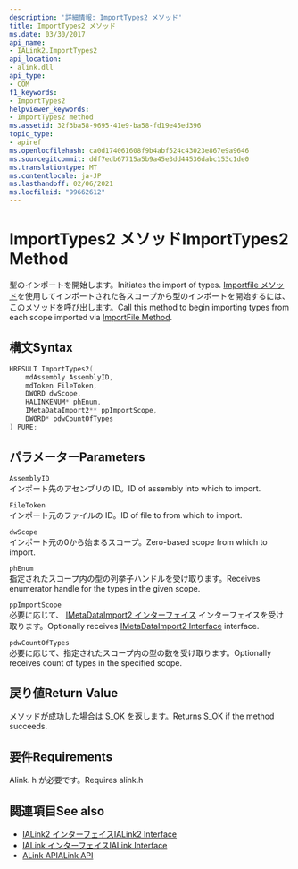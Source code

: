 ```yaml
---
description: '詳細情報: ImportTypes2 メソッド'
title: ImportTypes2 メソッド
ms.date: 03/30/2017
api_name:
- IALink2.ImportTypes2
api_location:
- alink.dll
api_type:
- COM
f1_keywords:
- ImportTypes2
helpviewer_keywords:
- ImportTypes2 method
ms.assetid: 32f3ba58-9695-41e9-ba58-fd19e45ed396
topic_type:
- apiref
ms.openlocfilehash: ca0d174061608f9b4abf524c43023e867e9a9646
ms.sourcegitcommit: ddf7edb67715a5b9a45e3dd44536dabc153c1de0
ms.translationtype: MT
ms.contentlocale: ja-JP
ms.lasthandoff: 02/06/2021
ms.locfileid: "99662612"
---
```

# <a name="importtypes2-method"></a><span data-ttu-id="4f6f7-103">ImportTypes2 メソッド</span><span class="sxs-lookup"><span data-stu-id="4f6f7-103">ImportTypes2 Method</span></span>

<span data-ttu-id="4f6f7-104">型のインポートを開始します。</span><span class="sxs-lookup"><span data-stu-id="4f6f7-104">Initiates the import of types.</span></span> <span data-ttu-id="4f6f7-105">[Importfile メソッド](importfile-method.md)を使用してインポートされた各スコープから型のインポートを開始するには、このメソッドを呼び出します。</span><span class="sxs-lookup"><span data-stu-id="4f6f7-105">Call this method to begin importing types from each scope imported via [ImportFile Method](importfile-method.md).</span></span>  
  
## <a name="syntax"></a><span data-ttu-id="4f6f7-106">構文</span><span class="sxs-lookup"><span data-stu-id="4f6f7-106">Syntax</span></span>  
  
```cpp  
HRESULT ImportTypes2(  
    mdAssembly AssemblyID,  
    mdToken FileToken,  
    DWORD dwScope,  
    HALINKENUM* phEnum,  
    IMetaDataImport2** ppImportScope,  
    DWORD* pdwCountOfTypes  
) PURE;  
```  
  
## <a name="parameters"></a><span data-ttu-id="4f6f7-107">パラメーター</span><span class="sxs-lookup"><span data-stu-id="4f6f7-107">Parameters</span></span>  

 `AssemblyID`  
 <span data-ttu-id="4f6f7-108">インポート先のアセンブリの ID。</span><span class="sxs-lookup"><span data-stu-id="4f6f7-108">ID of assembly into which to import.</span></span>  
  
 `FileToken`  
 <span data-ttu-id="4f6f7-109">インポート元のファイルの ID。</span><span class="sxs-lookup"><span data-stu-id="4f6f7-109">ID of file to from which to import.</span></span>  
  
 `dwScope`  
 <span data-ttu-id="4f6f7-110">インポート元の0から始まるスコープ。</span><span class="sxs-lookup"><span data-stu-id="4f6f7-110">Zero-based scope from which to import.</span></span>  
  
 `phEnum`  
 <span data-ttu-id="4f6f7-111">指定されたスコープ内の型の列挙子ハンドルを受け取ります。</span><span class="sxs-lookup"><span data-stu-id="4f6f7-111">Receives enumerator handle for the types in the given scope.</span></span>  
  
 `ppImportScope`  
 <span data-ttu-id="4f6f7-112">必要に応じて、 [IMetaDataImport2 インターフェイス](../metadata/imetadataimport2-interface.md) インターフェイスを受け取ります。</span><span class="sxs-lookup"><span data-stu-id="4f6f7-112">Optionally receives [IMetaDataImport2 Interface](../metadata/imetadataimport2-interface.md) interface.</span></span>  
  
 `pdwCountOfTypes`  
 <span data-ttu-id="4f6f7-113">必要に応じて、指定されたスコープ内の型の数を受け取ります。</span><span class="sxs-lookup"><span data-stu-id="4f6f7-113">Optionally receives count of types in the specified scope.</span></span>  
  
## <a name="return-value"></a><span data-ttu-id="4f6f7-114">戻り値</span><span class="sxs-lookup"><span data-stu-id="4f6f7-114">Return Value</span></span>  

 <span data-ttu-id="4f6f7-115">メソッドが成功した場合は S_OK を返します。</span><span class="sxs-lookup"><span data-stu-id="4f6f7-115">Returns S_OK if the method succeeds.</span></span>  
  
## <a name="requirements"></a><span data-ttu-id="4f6f7-116">要件</span><span class="sxs-lookup"><span data-stu-id="4f6f7-116">Requirements</span></span>  

 <span data-ttu-id="4f6f7-117">Alink. h が必要です。</span><span class="sxs-lookup"><span data-stu-id="4f6f7-117">Requires alink.h</span></span>  
  
## <a name="see-also"></a><span data-ttu-id="4f6f7-118">関連項目</span><span class="sxs-lookup"><span data-stu-id="4f6f7-118">See also</span></span>

- [<span data-ttu-id="4f6f7-119">IALink2 インターフェイス</span><span class="sxs-lookup"><span data-stu-id="4f6f7-119">IALink2 Interface</span></span>](ialink2-interface.md)
- [<span data-ttu-id="4f6f7-120">IALink インターフェイス</span><span class="sxs-lookup"><span data-stu-id="4f6f7-120">IALink Interface</span></span>](ialink-interface.md)
- [<span data-ttu-id="4f6f7-121">ALink API</span><span class="sxs-lookup"><span data-stu-id="4f6f7-121">ALink API</span></span>](index.md)
